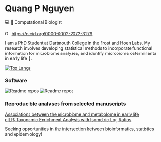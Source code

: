 # Quang P Nguyen
:computer: 🧬 Computational Biologist   

<div itemscope itemtype="https://schema.org/Person"><a itemprop="sameAs" content="https://orcid.org/0000-0002-2072-3279" href="https://orcid.org/0000-0002-2072-3279" target="orcid.widget" rel="me noopener noreferrer" style="vertical-align:top;"><img src="https://orcid.org/sites/default/files/images/orcid_16x16.png" style="width:1em;margin-right:.5em;" alt="ORCID iD icon">https://orcid.org/0000-0002-2072-3279</a></div>  

I am a PhD Student at Dartmouth College in the Frost and Hoen Labs. My research involves developing statistical methods to incorporate functional information for microbiome analyses, and identify microbiome determinants in early life 🦠. 

<!---
[![Quang's github stats](https://github-readme-stats.vercel.app/api?username=qpmnguyen&show_icons=true&theme=merko&hide=issues)](https://github.com/anuraghazra/github-readme-stats)
--->

[![Top Langs](https://github-readme-stats.vercel.app/api/top-langs/?username=qpmnguyen&hide=html,jupyter%20notebook,javascript,css,tex,postscript&theme=merko&layout=compact&langs_count=6)](https://github.com/anuraghazra/github-readme-stats)  

### Software  
![Readme repos](https://github-readme-stats.vercel.app/api/pin/?username=qpmnguyen&repo=teaR&theme=merko)
![Readme repos](https://github-readme-stats.vercel.app/api/pin/?username=qpmnguyen&repo=microbesim&theme=merko)  

### Reproducible analyses from selected manuscripts  
[Associations between the microbiome and metabolome in early life](https://github.com/qpmnguyen/infant_metabolome_microbiome)  
[cILR: Taxonomic Enrichment Analysis with Isometric Log Ratios](https://github.com/qpmnguyen/cILR_analysis)


Seeking opportunities in the intersection between bioinformatics, statistics and epidemiology!

